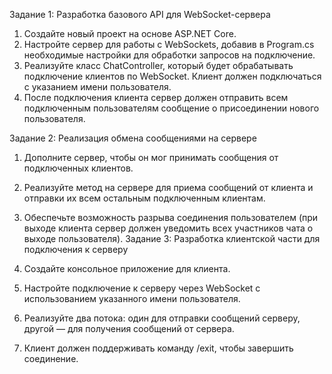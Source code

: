 ﻿Задание 1: Разработка базового API для WebSocket-сервера

1. Создайте новый проект на основе ASP.NET Core.
2. Настройте сервер для работы с WebSockets, добавив в Program.cs необходимые настройки для обработки запросов на подключение.
3. Реализуйте класс ChatController, который будет обрабатывать подключение клиентов по WebSocket. Клиент должен подключаться с указанием имени пользователя.
4. После подключения клиента сервер должен отправить всем подключенным пользователям сообщение о присоединении нового пользователя.

Задание 2: Реализация обмена сообщениями на сервере

1. Дополните сервер, чтобы он мог принимать сообщения от подключенных клиентов.
2. Реализуйте метод на сервере для приема сообщений от клиента и отправки их всем остальным подключенным клиентам.
3. Обеспечьте возможность разрыва соединения пользователем (при выходе клиента сервер должен уведомить всех участников чата о выходе пользователя).
Задание 3: Разработка клиентской части для подключения к серверу

1. Создайте консольное приложение для клиента.
2. Настройте подключение к серверу через WebSocket с использованием указанного имени пользователя.
3. Реализуйте два потока: один для отправки сообщений серверу, другой — для получения сообщений от сервера.
4. Клиент должен поддерживать команду /exit, чтобы завершить соединение.